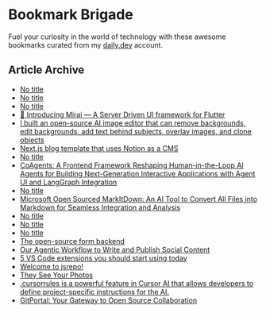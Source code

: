 # Bookmark Brigade
Fuel your curiosity in the world of technology with these awesome bookmarks curated from my [daily.dev](https://app.daily.dev/Anmol-Baranwal) account.

## Article Archive

<!-- DAILY-DEV-BOOKMARKS:START -->
- [No title](https://app.daily.dev/posts/x6nbWCYVc?utm_source=rss&utm_medium=bookmarks&utm_campaign=iWZFqWGzJuZ3TMf4ZW9aZ)
- [No title](https://app.daily.dev/posts/o22b8ayc8?utm_source=rss&utm_medium=bookmarks&utm_campaign=iWZFqWGzJuZ3TMf4ZW9aZ)
- [No title](https://app.daily.dev/posts/8j5ATGoRF?utm_source=rss&utm_medium=bookmarks&utm_campaign=iWZFqWGzJuZ3TMf4ZW9aZ)
- [🚀 Introducing Mirai — A Server Driven UI framework for Flutter](https://app.daily.dev/posts/5hGOIxs36?utm_source=rss&utm_medium=bookmarks&utm_campaign=iWZFqWGzJuZ3TMf4ZW9aZ)
- [I built an open-source AI image editor that can remove backgrounds, edit backgrounds, add text behind subjects, overlay images, and clone objects](https://app.daily.dev/posts/KUSTZSiKA?utm_source=rss&utm_medium=bookmarks&utm_campaign=iWZFqWGzJuZ3TMf4ZW9aZ)
- [Next.js blog template that uses Notion as a CMS](https://app.daily.dev/posts/nqrkEhERD?utm_source=rss&utm_medium=bookmarks&utm_campaign=iWZFqWGzJuZ3TMf4ZW9aZ)
- [No title](https://app.daily.dev/posts/tR04yFD4e?utm_source=rss&utm_medium=bookmarks&utm_campaign=iWZFqWGzJuZ3TMf4ZW9aZ)
- [CoAgents: A Frontend Framework Reshaping Human-in-the-Loop AI Agents for Building Next-Generation Interactive Applications with Agent UI and LangGraph Integration](https://app.daily.dev/posts/FFoXokmrq?utm_source=rss&utm_medium=bookmarks&utm_campaign=iWZFqWGzJuZ3TMf4ZW9aZ)
- [No title](https://app.daily.dev/posts/O7K4MvU6r?utm_source=rss&utm_medium=bookmarks&utm_campaign=iWZFqWGzJuZ3TMf4ZW9aZ)
- [Microsoft Open Sourced MarkItDown: An AI Tool to Convert All Files into Markdown for Seamless Integration and Analysis](https://app.daily.dev/posts/vrhQbwCuu?utm_source=rss&utm_medium=bookmarks&utm_campaign=iWZFqWGzJuZ3TMf4ZW9aZ)
- [No title](https://app.daily.dev/posts/97Ue5UOWk?utm_source=rss&utm_medium=bookmarks&utm_campaign=iWZFqWGzJuZ3TMf4ZW9aZ)
- [No title](https://app.daily.dev/posts/xcSz9Gw50?utm_source=rss&utm_medium=bookmarks&utm_campaign=iWZFqWGzJuZ3TMf4ZW9aZ)
- [No title](https://app.daily.dev/posts/WY8ShURx3?utm_source=rss&utm_medium=bookmarks&utm_campaign=iWZFqWGzJuZ3TMf4ZW9aZ)
- [The open-source form backend](https://app.daily.dev/posts/bgfo0TIaM?utm_source=rss&utm_medium=bookmarks&utm_campaign=iWZFqWGzJuZ3TMf4ZW9aZ)
- [Our Agentic Workflow to Write and Publish Social Content](https://app.daily.dev/posts/Rx0j25SfR?utm_source=rss&utm_medium=bookmarks&utm_campaign=iWZFqWGzJuZ3TMf4ZW9aZ)
- [5 VS Code extensions you should start using today](https://app.daily.dev/posts/jJmnB0ypd?utm_source=rss&utm_medium=bookmarks&utm_campaign=iWZFqWGzJuZ3TMf4ZW9aZ)
- [Welcome to jsrepo!](https://app.daily.dev/posts/VpHGMwzyq?utm_source=rss&utm_medium=bookmarks&utm_campaign=iWZFqWGzJuZ3TMf4ZW9aZ)
- [They See Your Photos](https://app.daily.dev/posts/dgYdGQ2gX?utm_source=rss&utm_medium=bookmarks&utm_campaign=iWZFqWGzJuZ3TMf4ZW9aZ)
- [.cursorrules is a powerful feature in Cursor AI that allows developers to define project-specific instructions for the AI.](https://app.daily.dev/posts/nYZQUAMRP?utm_source=rss&utm_medium=bookmarks&utm_campaign=iWZFqWGzJuZ3TMf4ZW9aZ)
- [GitPortal: Your Gateway to Open Source Collaboration](https://app.daily.dev/posts/4NcvRY6xP?utm_source=rss&utm_medium=bookmarks&utm_campaign=iWZFqWGzJuZ3TMf4ZW9aZ)
<!-- DAILY-DEV-BOOKMARKS:END -->
